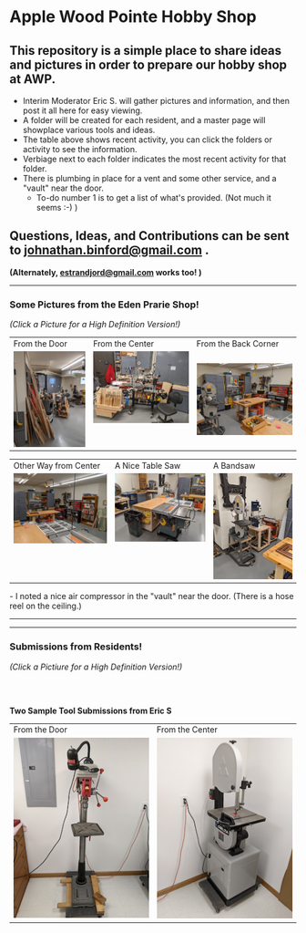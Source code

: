 #  Apple Wood Pointe Hobby Shop
## This repository is a simple place to share ideas and pictures in order to prepare our hobby shop at AWP.
- Interim Moderator Eric S. will gather pictures and information, and then post it all here for easy viewing.
- A folder will be created for each resident, and a master page will showplace various tools and ideas.
- The table above shows recent activity, you can click the folders or activity to see the information.
- Verbiage next to each folder indicates the most recent activity for that folder.
- There is plumbing in place for a vent and some other service, and a "vault" near the door.
  - To-do number 1 is to get a list of what's provided.  (Not much it seems :-)  )

## Questions, Ideas, and Contributions can be sent to johnathan.binford@gmail.com .
**(Alternately,  estrandjord@gmail.com works too! )**

* * *

### Some Pictures from the Eden Prarie Shop!
*(Click a Picture for a High Definition Version!)*
<table>
  <tr>
    <td>From the Door</td>
     <td>From the Center</td>
     <td>From the Back Corner</td>
  </tr>
  <tr>
    <td valign="top">
    <a href="./Other-Shops/EP-Shop-1.jpg">
      <img src="./Other-Shops/Thumbnails/EP-Shop-1-T.jpg">
      </a>
      </td>
    <td valign="top">
      <a href="./Other-Shops/Ep-Shop-2.jpg">
      <img src="./Other-Shops/Thumbnails/Ep-Shop-2-T.jpg">
      </a>
      </td>
    <td <valign="top">
      <a href="./Other-Shops/EP-Shop-3.jpg">
      <img src="./Other-Shops/Thumbnails/EP-Shop-3-T.jpg">
      </a>
      </td>
  </tr>
 </table>

<table>
  <tr>
    <td>Other Way from Center</td>
     <td>A Nice Table Saw</td>
     <td>A Bandsaw</td>
  </tr>
  <tr>
    <td valign="top">
      <a href="./Other-Shops/EP-Shop-4.jpg">
      <img src="./Other-Shops/Thumbnails/EP-Shop-4-T.jpg">
      </a>
    </td>
    <td valign="top">
      <a href="./Other-Shops/EP-Shop-5.jpg">
      <img src="./Other-Shops/Thumbnails/EP-Shop-5-T.jpg">
      </a>
    </td>
    <td valign="top">
      <a href="./Other-Shops/EP-Shop-6.jpg">
      <img src="./Other-Shops/Thumbnails/EP-Shop-6-T.jpg">
      </a>
    </td>
  </tr>
 </table>
- I noted a nice air compressor in the "vault" near the door.  (There is a hose reel on the ceiling.)

* * *
* * *

### Submissions from Residents!
*(Click a Pictiure for a High Definition Version!)* 
<pre>


</pre>
**Two Sample Tool Submissions from Eric S**
<table>
  <tr>
    <td>From the Door</td>
     <td>From the Center</td>
  </tr>
  <tr>
    <td valign="top">
    <a href="./Eric-S/Drill-Press.jpg">
      <img src="./Eric-S/Thumbnails/Drill-Press-T.jpg">
      </a>
      </td>
    <td valign="top">
      <a href="./Eric-S/Band-Saw.jpg">
      <img src="./Eric-S/Thumbnails/Band-Saw-T.jpg">
      </a>
      </td>
  </tr>
 </table>

